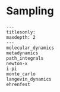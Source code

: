 # Sampling

```{toctree}
---
titlesonly:
maxdepth: 2
---
molecular_dynamics
metadynamics
path_integrals
newton-x
i-pi
monte_carlo
langevin_dynamics
ehrenfest
```
